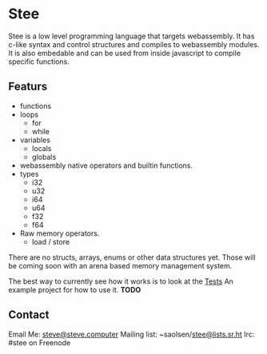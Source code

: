 # Stee

Stee is a low level programming language that targets webassembly.
It has c-like syntax and control structures and compiles to webassembly modules.
It is also embedable and can be used from inside javascript to compile specific functions.

## Featurs

* functions
* loops
    * for
    * while
* variables
    * locals
    * globals
* webassembly native operators and builtin functions.
* types
    * i32
    * u32
    * i64
    * u64
    * f32
    * f64
* Raw memory operators.
    * load / store

There are no structs, arrays, enums or other data structures yet. Those will be coming soon with an arena based memory management system. 

The best way to currently see how it works is to look at the [Tests](https://github.com/saolsen/stee/blob/master/stee/tests/wasm_test.rs)
An example project for how to use it. **TODO**

## Contact
Email Me: steve@steve.computer
Mailing list: ~saolsen/stee@lists.sr.ht
Irc: #stee on Freenode

